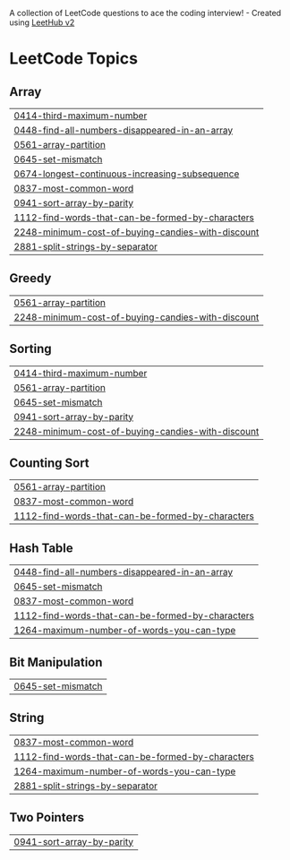 A collection of LeetCode questions to ace the coding interview! - Created using [LeetHub v2](https://github.com/arunbhardwaj/LeetHub-2.0)
<!---LeetCode Topics Start-->
# LeetCode Topics
## Array
|  |
| ------- |
| [0414-third-maximum-number](https://github.com/SHENBAGALAKSHMI25/LEETCODE/tree/master/0414-third-maximum-number) |
| [0448-find-all-numbers-disappeared-in-an-array](https://github.com/SHENBAGALAKSHMI25/LEETCODE/tree/master/0448-find-all-numbers-disappeared-in-an-array) |
| [0561-array-partition](https://github.com/SHENBAGALAKSHMI25/LEETCODE/tree/master/0561-array-partition) |
| [0645-set-mismatch](https://github.com/SHENBAGALAKSHMI25/LEETCODE/tree/master/0645-set-mismatch) |
| [0674-longest-continuous-increasing-subsequence](https://github.com/SHENBAGALAKSHMI25/LEETCODE/tree/master/0674-longest-continuous-increasing-subsequence) |
| [0837-most-common-word](https://github.com/SHENBAGALAKSHMI25/LEETCODE/tree/master/0837-most-common-word) |
| [0941-sort-array-by-parity](https://github.com/SHENBAGALAKSHMI25/LEETCODE/tree/master/0941-sort-array-by-parity) |
| [1112-find-words-that-can-be-formed-by-characters](https://github.com/SHENBAGALAKSHMI25/LEETCODE/tree/master/1112-find-words-that-can-be-formed-by-characters) |
| [2248-minimum-cost-of-buying-candies-with-discount](https://github.com/SHENBAGALAKSHMI25/LEETCODE/tree/master/2248-minimum-cost-of-buying-candies-with-discount) |
| [2881-split-strings-by-separator](https://github.com/SHENBAGALAKSHMI25/LEETCODE/tree/master/2881-split-strings-by-separator) |
## Greedy
|  |
| ------- |
| [0561-array-partition](https://github.com/SHENBAGALAKSHMI25/LEETCODE/tree/master/0561-array-partition) |
| [2248-minimum-cost-of-buying-candies-with-discount](https://github.com/SHENBAGALAKSHMI25/LEETCODE/tree/master/2248-minimum-cost-of-buying-candies-with-discount) |
## Sorting
|  |
| ------- |
| [0414-third-maximum-number](https://github.com/SHENBAGALAKSHMI25/LEETCODE/tree/master/0414-third-maximum-number) |
| [0561-array-partition](https://github.com/SHENBAGALAKSHMI25/LEETCODE/tree/master/0561-array-partition) |
| [0645-set-mismatch](https://github.com/SHENBAGALAKSHMI25/LEETCODE/tree/master/0645-set-mismatch) |
| [0941-sort-array-by-parity](https://github.com/SHENBAGALAKSHMI25/LEETCODE/tree/master/0941-sort-array-by-parity) |
| [2248-minimum-cost-of-buying-candies-with-discount](https://github.com/SHENBAGALAKSHMI25/LEETCODE/tree/master/2248-minimum-cost-of-buying-candies-with-discount) |
## Counting Sort
|  |
| ------- |
| [0561-array-partition](https://github.com/SHENBAGALAKSHMI25/LEETCODE/tree/master/0561-array-partition) |
| [0837-most-common-word](https://github.com/SHENBAGALAKSHMI25/LEETCODE/tree/master/0837-most-common-word) |
| [1112-find-words-that-can-be-formed-by-characters](https://github.com/SHENBAGALAKSHMI25/LEETCODE/tree/master/1112-find-words-that-can-be-formed-by-characters) |
## Hash Table
|  |
| ------- |
| [0448-find-all-numbers-disappeared-in-an-array](https://github.com/SHENBAGALAKSHMI25/LEETCODE/tree/master/0448-find-all-numbers-disappeared-in-an-array) |
| [0645-set-mismatch](https://github.com/SHENBAGALAKSHMI25/LEETCODE/tree/master/0645-set-mismatch) |
| [0837-most-common-word](https://github.com/SHENBAGALAKSHMI25/LEETCODE/tree/master/0837-most-common-word) |
| [1112-find-words-that-can-be-formed-by-characters](https://github.com/SHENBAGALAKSHMI25/LEETCODE/tree/master/1112-find-words-that-can-be-formed-by-characters) |
| [1264-maximum-number-of-words-you-can-type](https://github.com/SHENBAGALAKSHMI25/LEETCODE/tree/master/1264-maximum-number-of-words-you-can-type) |
## Bit Manipulation
|  |
| ------- |
| [0645-set-mismatch](https://github.com/SHENBAGALAKSHMI25/LEETCODE/tree/master/0645-set-mismatch) |
## String
|  |
| ------- |
| [0837-most-common-word](https://github.com/SHENBAGALAKSHMI25/LEETCODE/tree/master/0837-most-common-word) |
| [1112-find-words-that-can-be-formed-by-characters](https://github.com/SHENBAGALAKSHMI25/LEETCODE/tree/master/1112-find-words-that-can-be-formed-by-characters) |
| [1264-maximum-number-of-words-you-can-type](https://github.com/SHENBAGALAKSHMI25/LEETCODE/tree/master/1264-maximum-number-of-words-you-can-type) |
| [2881-split-strings-by-separator](https://github.com/SHENBAGALAKSHMI25/LEETCODE/tree/master/2881-split-strings-by-separator) |
## Two Pointers
|  |
| ------- |
| [0941-sort-array-by-parity](https://github.com/SHENBAGALAKSHMI25/LEETCODE/tree/master/0941-sort-array-by-parity) |
<!---LeetCode Topics End-->